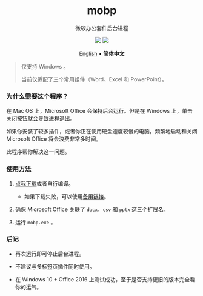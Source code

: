 <div align="center">
<h1>mobp</h1>
<p>微软办公套件后台进程</p>
<img src="https://flat.badgen.net/github/release/kkocdko/mobp?color=4caf50">
<img src="https://flat.badgen.net/github/license/kkocdko/mobp?color=4caf50">
<p>
<a href="README.md">English</a>
•
<b>简体中文</b>
</p>
</div>

> 仅支持 Windows 。
>
> 当前仅适配了三个常用组件（Word、Excel 和 PowerPoint）。

### 为什么需要这个程序？

在 Mac OS 上，Microsoft Office 会保持后台运行。但是在 Windows 上，单击关闭按钮就会导致进程退出。

如果你安装了较多插件，或者你正在使用硬盘速度较慢的电脑，频繁地启动和关闭 Microsoft Office 将会浪费非常多时间。

此程序帮你解决这一问题。

### 使用方法

1. [点我下载](https://github.com/kkocdko/mobp/releases)或者自行编译。
    * 如果下载失败，可以使用[备用链接](https://pan.baidu.com/s/1LSWH7VVOYew7Anr05ZAbFw)。

2. 确保 Microsoft Office 关联了 `docx`，`csv` 和 `pptx` 这三个扩展名。

3. 运行 `mobp.exe` 。

### 后记

* 再次运行即可停止后台进程。

* 不建议与多标签页插件同时使用。

* 在 Windows 10 + Office 2016 上测试成功，至于是否支持更旧的版本完全看你的运气。
